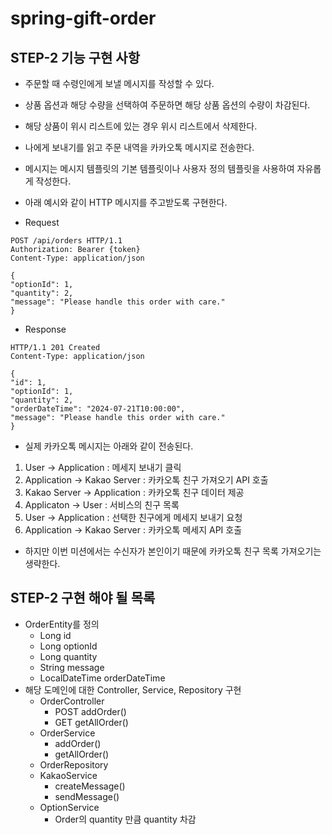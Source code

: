 # spring-gift-order

## STEP-2 기능 구현 사항
- 주문할 때 수령인에게 보낼 메시지를 작성할 수 있다.
- 상품 옵션과 해당 수량을 선택하여 주문하면 해당 상품 옵션의 수량이 차감된다.
- 해당 상품이 위시 리스트에 있는 경우 위시 리스트에서 삭제한다.
- 나에게 보내기를 읽고 주문 내역을 카카오톡 메시지로 전송한다.
- 메시지는 메시지 템플릿의 기본 템플릿이나 사용자 정의 템플릿을 사용하여 자유롭게 작성한다.
- 아래 예시와 같이 HTTP 메시지를 주고받도록 구현한다.

- Request
```
POST /api/orders HTTP/1.1
Authorization: Bearer {token}
Content-Type: application/json

{
"optionId": 1,
"quantity": 2,
"message": "Please handle this order with care."
}
```


- Response
```
HTTP/1.1 201 Created
Content-Type: application/json

{
"id": 1,
"optionId": 1,
"quantity": 2,
"orderDateTime": "2024-07-21T10:00:00",
"message": "Please handle this order with care."
}
```

- 실제 카카오톡 메시지는 아래와 같이 전송된다.

1. User -> Application : 메세지 보내기 클릭
2. Application -> Kakao Server : 카카오톡 친구 가져오기 API 호출
3. Kakao Server -> Application : 카카오톡 친구 데이터 제공
4. Applicaton -> User : 서비스의 친구 목록
5. User -> Application : 선택한 친구에게 메세지 보내기 요청
6. Application -> Kakao Server : 카카오톡 메세지 API 호출

- 하지만 이번 미션에서는 수신자가 본인이기 때문에 카카오톡 친구 목록 가져오기는 생략한다.

## STEP-2 구현 해야 될 목록
- OrderEntity를 정의
  - Long id 
  - Long optionId
  - Long quantity
  - String message
  - LocalDateTime orderDateTime
- 해당 도메인에 대한 Controller, Service, Repository 구현
  - OrderController
    - POST addOrder()
    - GET getAllOrder()
  - OrderService
    - addOrder()
    - getAllOrder()
  - OrderRepository
  - KakaoService
    - createMessage()
    - sendMessage()
  - OptionService
    - Order의 quantity 만큼 quantity 차감

